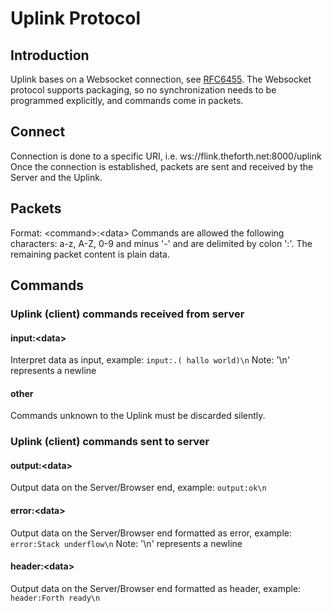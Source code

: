 Uplink Protocol
===============

Introduction
------------
Uplink bases on a Websocket connection, see [RFC6455](http://tools.ietf.org/html/rfc6455).
The Websocket protocol supports packaging, so no synchronization needs to be programmed explicitly,
and commands come in packets.

Connect
-------
Connection is done to a specific URI, i.e. ws://flink.theforth.net:8000/uplink
Once the connection is established, packets are sent and received by the Server and the Uplink.

Packets
-------
Format: &lt;command&gt;:&lt;data&gt;
Commands are allowed the following characters: a-z, A-Z, 0-9 and minus '-' and are delimited by colon ':'.
The remaining packet content is plain data.

Commands
--------
### Uplink (client) commands received from server
#### input:&lt;data&gt;
Interpret data as input, example:
`input:.( hallo world)\n` Note: '\n' represents a newline
#### other
Commands unknown to the Uplink must be discarded silently.

### Uplink (client) commands sent to server
#### output:&lt;data&gt;
Output data on the Server/Browser end, example:
`output:ok\n`
#### error:&lt;data&gt;
Output data on the Server/Browser end formatted as error, example:
`error:Stack underflow\n` Note: '\n' represents a newline
#### header:&lt;data&gt;
Output data on the Server/Browser end formatted as header, example:
`header:Forth ready\n`
